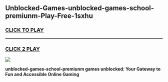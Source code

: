 
## Unblocked-Games-unblocked-games-school-premiunm-Play-Free-1sxhu
<h3>
<a href="https://premium76.site?title=unblocked-games-school-premiunm&ref=09A">CLICK TO PLAY</a></h3>
<hr>

<h3>
<a href="https://premium76.site?title=unblocked-games-school-premiunm&ref=09A">CLICK 2 PLAY</a>
  
</h3>

<a href="https://premium76.site?title=unblocked-games-school-premiunm&ref=09A"><img src="https://clearcache.store/games.png"></a>


**unblocked-games-school-premiunm games unblocked: Your Gateway to Fun and Accessible Online Gaming**
